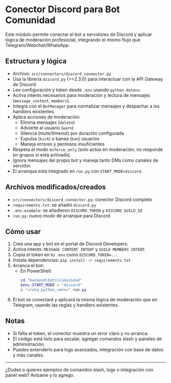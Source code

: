 # Conector Discord para Bot Comunidad

Este módulo permite conectar el bot a servidores de Discord y aplicar lógica de moderación profesional, integrando el mismo flujo que Telegram/Webchat/WhatsApp.

## Estructura y lógica
- Archivo: `src/connectors/discord_connector.py`
- Usa la librería `discord.py` (>=2.3.0) para interactuar con la API Gateway de Discord.
- Lee configuración y token desde `.env` usando `python-dotenv`.
- Activa intents necesarios para moderación y lectura de mensajes (`message_content`, `members`).
- Integra con el `BotManager` para normalizar mensajes y despachar a los handlers existentes.
- Aplica acciones de moderación:
  - Elimina mensajes (`delete`)
  - Advierte al usuario (`warn`)
  - Silencia (mute/timeout) por duración configurada
  - Expulsa (`kick`) o banea (`ban`) usuarios
  - Maneja errores y permisos insuficientes
- Respeta el modo `enforce_only` (solo actúa en moderación, no responde en grupos si está activado).
- Ignora mensajes del propio bot y maneja tanto DMs como canales de servidor.
- El arranque está integrado en `run.py` con `START_MODE=discord`.

## Archivos modificados/creados
- `src/connectors/discord_connector.py`: conector Discord completo
- `requirements.txt`: se añadió `discord.py`
- `.env.example`: se añadieron `DISCORD_TOKEN` y `DISCORD_GUILD_ID`
- `run.py`: nuevo modo de arranque para Discord

## Cómo usar
1. Crea una app y bot en el portal de Discord Developers.
2. Activa intents: `MESSAGE CONTENT INTENT` y `GUILD MEMBERS INTENT`.
3. Copia el token en tu `.env` como `DISCORD_TOKEN=...`
4. Instala dependencias: `pip install -r requirements.txt`
5. Arranca el bot:
   - En PowerShell:
     ```powershell
     cd "backend\bots\Comunidad"
     $env:START_MODE = "discord"
     & "<ruta_python_venv>" run.py
     ```
6. El bot se conectará y aplicará la misma lógica de moderación que en Telegram, usando las reglas y handlers existentes.

## Notas
- Si falta el token, el conector muestra un error claro y no arranca.
- El código está listo para escalar, agregar comandos slash y paneles de administración.
- Puedes extenderlo para logs avanzados, integración con base de datos y más canales.

---
¿Dudas o quieres ejemplos de comandos slash, logs o integración con panel web? Avísame y lo agrego.